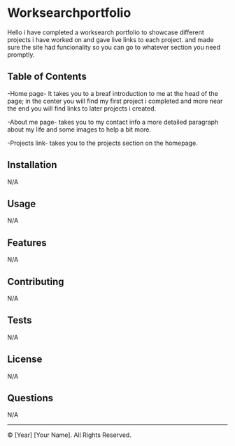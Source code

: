 # Worksearchportfolio

Hello i have completed a worksearch portfolio to showcase different projects i have worked on and gave live links to each project. and made sure the site had funcionality so you can go to whatever section you need promptly.

## Table of Contents
-Home page- It takes you to a breaf introduction to me at the head of the page; in the center you will find my first project i completed and more near the end you will find links to later projects i created.

-About me page- takes you to my contact info a more detailed paragraph about my life and some images to help a bit more.

-Projects link- takes you to the projects section on the homepage.



## Installation
N/A



## Usage
N/A

## Features
N/A


## Contributing
N/A


## Tests
N/A


## License
N/A

## Questions
N/A


---

© [Year] [Your Name]. All Rights Reserved.